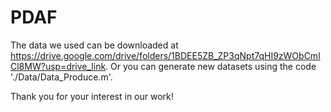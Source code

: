 # PDAF
The data we used can be downloaded at https://drive.google.com/drive/folders/1BDEE5ZB_ZP3qNpt7qHI9zWObCmlCl8MW?usp=drive_link.
Or you can generate new datasets using the code './Data/Data_Produce.m'.

Thank you for your interest in our work!
